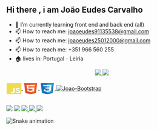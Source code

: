 ## Hi there , i am João Eudes Carvalho



- 🌱 I’m currently learning front end and back end (all)
- 📫 How to reach me: joaoeudes91135538@gmail.com
- 📫 How to reach me: joaoeudes25012000@gmail.com
- 📫 How to reach me: +351 966 560 255
- 🏠 lives in: Portugal - Leiria

<div align="center">
  <a href="https://github.com/JoaoEudesC">
  <img height="180em" src="https://github-readme-stats.vercel.app/api?username=JoaoEudesC&show_icons=true&theme=dracula&include_all_commits=true&count_private=true"/>
  <img height="180em" src="https://github-readme-stats.vercel.app/api/top-langs/?username=JoaoEudesC&layout=compact&langs_count=7&theme=dracula"/>
</div>


<div style="display: inline_block"><br>
  <img align="center" alt="Joao-Js" height="30" width="40" src="https://raw.githubusercontent.com/devicons/devicon/master/icons/javascript/javascript-plain.svg">
  <img align="center" alt="Joao-HTML" height="30" width="40" src="https://raw.githubusercontent.com/devicons/devicon/master/icons/html5/html5-original.svg">
  <img align="center" alt="Joao-CSS" height="30" width="40" src="https://raw.githubusercontent.com/devicons/devicon/master/icons/css3/css3-original.svg">
  <img align="center" alt="Joao-Bootstrap" height="30" width="40" src="https://cdn.jsdelivr.net/gh/devicons/devicon/icons/bootstrap/bootstrap-original.svg">
</div>

##



<div> 
 
  <a href="https://instagram.com/_j.eudes/" target="_blank"><img src="https://img.shields.io/badge/-Instagram-%23E4405F?style=for-the-badge&logo=instagram&logoColor=white" target="_blank"></a>
 	 <a href="https://discord.com/channels/@me" target="_blank"><img src="https://img.shields.io/badge/Discord-7289DA?style=for-the-badge&logo=discord&logoColor=white" target="_blank"></a> 
  <a href = "mailto:joaoeudes91135538@gmail.com"><img src="https://img.shields.io/badge/-Gmail-%23333?style=for-the-badge&logo=gmail&logoColor=white" target="_blank">   </a>
  <a href = "mailto:joaoeudes25012000@gmail.com"><img src="https://img.shields.io/badge/-Gmail-%23333?style=for-the-badge&logo=gmail&logoColor=white" target="_blank">   </a>
  <a href="https://www.linkedin.com/in/" target="_blank"><img src="https://img.shields.io/badge/-LinkedIn-%230077B5?style=for-the-badge&logo=linkedin&logoColor=white" target="_blank"></a> 
 
  ![Snake animation](https://github.com/JoaoeudesC/JoaoeudesC/blob/output/github-contribution-grid-snake.svg)
 
</div>
